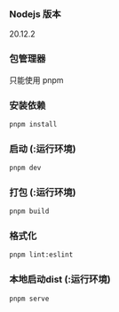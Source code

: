 ### Nodejs 版本

20.12.2

### 包管理器

只能使用 pnpm

### 安装依赖

```sh
pnpm install
```

### 启动 (:运行环境)

```sh
pnpm dev
```

### 打包 (:运行环境)

```sh
pnpm build
```

### 格式化

```sh
pnpm lint:eslint
```

### 本地启动dist (:运行环境)

```sh
pnpm serve
```

